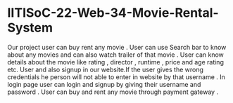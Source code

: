 # IITISoC-22-Web-34-Movie-Rental-System
Our project user can buy rent any movie . 
User can use Search bar to know about any movies and can also watch trailer of that movie .
User can know details about the movie like rating , director , runtime , price and age rating etc.
User and also signup in our website.If the user gives the wrong credentials he person will not able to enter in website by that username . In login page user can login and signup by giving their username and password .
User can buy and rent any movie  through payment gateway .
